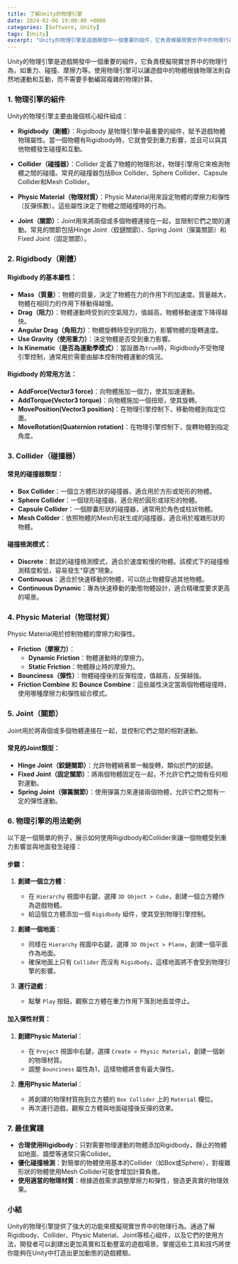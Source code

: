 ```yaml
---
title: 了解Unity的物理引擎
date: 2024-02-06 19:00:00 +0800
categories: [Software, Unity]
tags: [Unity] 
excerpt: "Unity的物理引擎是遊戲開發中一個重要的組件，它負責模擬現實世界中的物理行為，如重力、碰撞、摩擦力等"
---
```


Unity的物理引擎是遊戲開發中一個重要的組件，它負責模擬現實世界中的物理行為，如重力、碰撞、摩擦力等。使用物理引擎可以讓遊戲中的物體根據物理法則自然地運動和互動，而不需要手動編寫複雜的物理計算。

### 1. **物理引擎的組件**

Unity的物理引擎主要由幾個核心組件組成：

- **Rigidbody（剛體）**：Rigidbody 是物理引擎中最重要的組件，賦予遊戲物體物理屬性。當一個物體有Rigidbody時，它就會受到重力影響，並且可以與其他物體發生碰撞和互動。

- **Collider（碰撞器）**：Collider 定義了物體的物理形狀，物理引擎用它來檢測物體之間的碰撞。常見的碰撞器包括Box Collider、Sphere Collider、Capsule Collider和Mesh Collider。

- **Physic Material（物理材質）**：Physic Material用來設定物體的摩擦力和彈性（反彈係數）。這些屬性決定了物體之間碰撞時的行為。

- **Joint（關節）**：Joint用來將兩個或多個物體連接在一起，並限制它們之間的運動。常見的關節包括Hinge Joint（鉸鏈關節）、Spring Joint（彈簧關節）和Fixed Joint（固定關節）。

### 2. **Rigidbody（剛體）**

#### **Rigidbody 的基本屬性**：
- **Mass（質量）**：物體的質量，決定了物體在力的作用下的加速度。質量越大，物體在相同力的作用下移動得越慢。
- **Drag（阻力）**：物體運動時受到的空氣阻力，值越高，物體移動速度下降得越快。
- **Angular Drag（角阻力）**：物體旋轉時受到的阻力，影響物體的旋轉速度。
- **Use Gravity（使用重力）**：決定物體是否受到重力影響。
- **Is Kinematic（是否為運動學模式）**：當設置為`true`時，Rigidbody不受物理引擎控制，通常用於需要由腳本控制物體運動的情況。

#### **Rigidbody 的常用方法**：
- **AddForce(Vector3 force)**：向物體施加一個力，使其加速運動。
- **AddTorque(Vector3 torque)**：向物體施加一個扭矩，使其旋轉。
- **MovePosition(Vector3 position)**：在物理引擎控制下，移動物體到指定位置。
- **MoveRotation(Quaternion rotation)**：在物理引擎控制下，旋轉物體到指定角度。

### 3. **Collider（碰撞器）**

#### **常見的碰撞器類型**：
- **Box Collider**：一個立方體形狀的碰撞器，適合用於方形或矩形的物體。
- **Sphere Collider**：一個球形碰撞器，適合用於圓形或球形的物體。
- **Capsule Collider**：一個膠囊形狀的碰撞器，通常用於角色或柱狀物體。
- **Mesh Collider**：依照物體的Mesh形狀生成的碰撞器，適合用於複雜形狀的物體。

#### **碰撞檢測模式**：
- **Discrete**：默認的碰撞檢測模式，適合於速度較慢的物體。該模式下的碰撞檢測精度較低，容易發生“穿透”現象。
- **Continuous**：適合於快速移動的物體，可以防止物體穿過其他物體。
- **Continuous Dynamic**：專為快速移動的動態物體設計，適合精確度要求更高的場景。

### 4. **Physic Material（物理材質）**

Physic Material用於控制物體的摩擦力和彈性。

- **Friction（摩擦力）**：
  - **Dynamic Friction**：物體運動時的摩擦力。
  - **Static Friction**：物體靜止時的摩擦力。
- **Bounciness（彈性）**：物體碰撞後的反彈程度，值越高，反彈越強。
- **Friction Combine** 和 **Bounce Combine**：這些屬性決定當兩個物體碰撞時，使用哪種摩擦力和彈性組合模式。

### 5. **Joint（關節）**

Joint用於將兩個或多個物體連接在一起，並控制它們之間的相對運動。

#### **常見的Joint類型**：
- **Hinge Joint（鉸鏈關節）**：允許物體繞著單一軸旋轉，類似於門的鉸鏈。
- **Fixed Joint（固定關節）**：將兩個物體固定在一起，不允許它們之間有任何相對運動。
- **Spring Joint（彈簧關節）**：使用彈簧力來連接兩個物體，允許它們之間有一定的彈性運動。

### 6. **物理引擎的用法範例**

以下是一個簡單的例子，展示如何使用Rigidbody和Collider來讓一個物體受到重力影響並與地面發生碰撞：

#### **步驟**：
1. **創建一個立方體**：
   - 在 `Hierarchy` 視圖中右鍵，選擇 `3D Object > Cube`，創建一個立方體作為遊戲物體。
   - 給這個立方體添加一個 `Rigidbody` 組件，使其受到物理引擎控制。

2. **創建一個地面**：
   - 同樣在 `Hierarchy` 視圖中右鍵，選擇 `3D Object > Plane`，創建一個平面作為地面。
   - 確保地面上只有 `Collider` 而沒有 `Rigidbody`，這樣地面將不會受到物理引擎的影響。

3. **運行遊戲**：
   - 點擊 `Play` 按鈕，觀察立方體在重力作用下落到地面並停止。

#### **加入彈性材質**：
1. **創建Physic Material**：
   - 在 `Project` 視圖中右鍵，選擇 `Create > Physic Material`，創建一個新的物理材質。
   - 調整 `Bounciness` 屬性為1，這樣物體將會有最大彈性。

2. **應用Physic Material**：
   - 將創建的物理材質拖到立方體的 `Box Collider` 上的 `Material` 欄位。
   - 再次運行遊戲，觀察立方體與地面碰撞後反彈的效果。

### 7. **最佳實踐**

- **合理使用Rigidbody**：只對需要物理運動的物體添加Rigidbody，靜止的物體如地面、牆壁等通常只需Collider。
- **優化碰撞檢測**：對簡單的物體使用基本的Collider（如Box或Sphere），對複雜形狀的物體使用Mesh Collider可能會增加計算負擔。
- **使用適當的物理材質**：根據遊戲需求調整摩擦力和彈性，營造更真實的物理效果。

### 小結

Unity的物理引擎提供了強大的功能來模擬現實世界中的物理行為。通過了解Rigidbody、Collider、Physic Material、Joint等核心組件，以及它們的使用方法，開發者可以創建出更加真實和互動豐富的遊戲場景。掌握這些工具和技巧將使你能夠在Unity中打造出更加動態的遊戲體驗。
